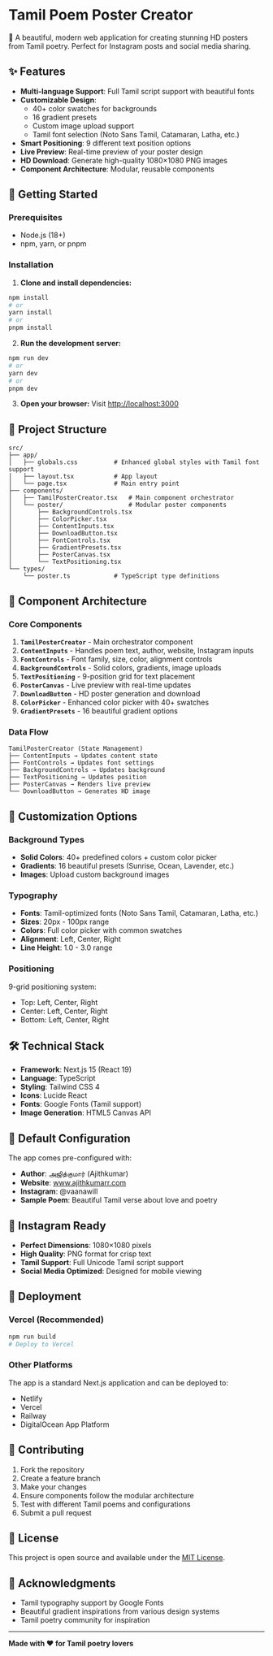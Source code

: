 # Tamil Poem Poster Creator

🎨 A beautiful, modern web application for creating stunning HD posters from Tamil poetry. Perfect for Instagram posts and social media sharing.

## ✨ Features

- **Multi-language Support**: Full Tamil script support with beautiful fonts
- **Customizable Design**: 
  - 40+ color swatches for backgrounds
  - 16 gradient presets
  - Custom image upload support
  - Tamil font selection (Noto Sans Tamil, Catamaran, Latha, etc.)
- **Smart Positioning**: 9 different text position options
- **Live Preview**: Real-time preview of your poster design
- **HD Download**: Generate high-quality 1080×1080 PNG images
- **Component Architecture**: Modular, reusable components

## 🚀 Getting Started

### Prerequisites
- Node.js (18+)
- npm, yarn, or pnpm

### Installation

1. **Clone and install dependencies:**
```bash
npm install
# or
yarn install
# or
pnpm install
```

2. **Run the development server:**
```bash
npm run dev
# or
yarn dev
# or
pnpm dev
```

3. **Open your browser:**
Visit [http://localhost:3000](http://localhost:3000)

## 📁 Project Structure

```
src/
├── app/
│   ├── globals.css          # Enhanced global styles with Tamil font support
│   ├── layout.tsx           # App layout
│   └── page.tsx             # Main entry point
├── components/
│   ├── TamilPosterCreator.tsx   # Main component orchestrator
│   └── poster/                  # Modular poster components
│       ├── BackgroundControls.tsx
│       ├── ColorPicker.tsx
│       ├── ContentInputs.tsx
│       ├── DownloadButton.tsx
│       ├── FontControls.tsx
│       ├── GradientPresets.tsx
│       ├── PosterCanvas.tsx
│       └── TextPositioning.tsx
└── types/
    └── poster.ts            # TypeScript type definitions
```

## 🎯 Component Architecture

### Core Components

1. **`TamilPosterCreator`** - Main orchestrator component
2. **`ContentInputs`** - Handles poem text, author, website, Instagram inputs
3. **`FontControls`** - Font family, size, color, alignment controls
4. **`BackgroundControls`** - Solid colors, gradients, image uploads
5. **`TextPositioning`** - 9-position grid for text placement
6. **`PosterCanvas`** - Live preview with real-time updates
7. **`DownloadButton`** - HD poster generation and download
8. **`ColorPicker`** - Enhanced color picker with 40+ swatches
9. **`GradientPresets`** - 16 beautiful gradient options

### Data Flow

```
TamilPosterCreator (State Management)
├── ContentInputs → Updates content state
├── FontControls → Updates font settings
├── BackgroundControls → Updates background
├── TextPositioning → Updates position
├── PosterCanvas → Renders live preview
└── DownloadButton → Generates HD image
```

## 🎨 Customization Options

### Background Types
- **Solid Colors**: 40+ predefined colors + custom color picker
- **Gradients**: 16 beautiful presets (Sunrise, Ocean, Lavender, etc.)
- **Images**: Upload custom background images

### Typography
- **Fonts**: Tamil-optimized fonts (Noto Sans Tamil, Catamaran, Latha, etc.)
- **Sizes**: 20px - 100px range
- **Colors**: Full color picker with common swatches
- **Alignment**: Left, Center, Right
- **Line Height**: 1.0 - 3.0 range

### Positioning
9-grid positioning system:
- Top: Left, Center, Right
- Center: Left, Center, Right  
- Bottom: Left, Center, Right

## 🛠️ Technical Stack

- **Framework**: Next.js 15 (React 19)
- **Language**: TypeScript
- **Styling**: Tailwind CSS 4
- **Icons**: Lucide React
- **Fonts**: Google Fonts (Tamil support)
- **Image Generation**: HTML5 Canvas API

## 🎯 Default Configuration

The app comes pre-configured with:
- **Author**: அஜித்குமார் (Ajithkumar)
- **Website**: www.ajithkumarr.com
- **Instagram**: @vaanawill
- **Sample Poem**: Beautiful Tamil verse about love and poetry

## 📱 Instagram Ready

- **Perfect Dimensions**: 1080×1080 pixels
- **High Quality**: PNG format for crisp text
- **Tamil Support**: Full Unicode Tamil script support
- **Social Media Optimized**: Designed for mobile viewing

## 🚀 Deployment

### Vercel (Recommended)
```bash
npm run build
# Deploy to Vercel
```

### Other Platforms
The app is a standard Next.js application and can be deployed to:
- Netlify
- Vercel
- Railway
- DigitalOcean App Platform

## 🤝 Contributing

1. Fork the repository
2. Create a feature branch
3. Make your changes
4. Ensure components follow the modular architecture
5. Test with different Tamil poems and configurations
6. Submit a pull request

## 📄 License

This project is open source and available under the [MIT License](LICENSE).

## 🙏 Acknowledgments

- Tamil typography support by Google Fonts
- Beautiful gradient inspirations from various design systems
- Tamil poetry community for inspiration

---

**Made with ❤️ for Tamil poetry lovers**